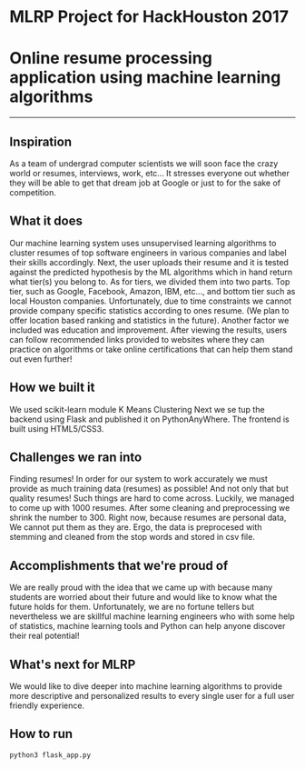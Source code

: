 # MLRP Project for HackHouston 2017



# Online resume processing application using machine learning algorithms
------------------------------------------------------------------------
## Inspiration
As a team of undergrad computer scientists we will soon face the crazy world or resumes, interviews, work, etc... It stresses everyone out whether they will be able to get that dream job at Google or just to for the sake of competition.

## What it does
Our machine learning system uses unsupervised learning algorithms to cluster resumes of top software engineers in various companies and label their skills accordingly. Next, the user uploads their resume and it is tested against the predicted hypothesis by the ML algorithms which in hand return what tier(s) you belong to. As for tiers, we divided them into two parts. Top tier, such as Google, Facebook, Amazon, IBM, etc..., and bottom tier such as local Houston companies. Unfortunately, due to time constraints we cannot provide company specific statistics according to ones resume. (We plan to offer location based ranking and statistics in the future). Another factor we included was education and improvement. After viewing the results, users can follow recommended links provided to websites where they can practice on algorithms or take online certifications that can help them stand out even further!

## How we built it
We used scikit-learn module K Means Clustering Next we se tup the backend using Flask and published it on PythonAnyWhere. The frontend is built using HTML5/CSS3. 

## Challenges we ran into
Finding resumes! In order for our system to work accurately we must provide as much training data (resumes) as possible! And not only that but quality resumes! Such things are hard to come across. Luckily, we managed to come up with 1000 resumes. After some cleaning and preprocessing we shrink the number to 300. Right now, because resumes are personal data, We cannot put them as they are. Ergo, the data is preprocesed with stemming and cleaned from the stop words and stored in csv file.

## Accomplishments that we're proud of
We are really proud with the idea that we came up with because many students are worried about their future and would like to know what the future holds for them. Unfortunately, we are no fortune tellers but nevertheless we are skillful machine learning engineers who with some help of statistics, machine learning tools and Python can help anyone discover their real potential!

## What's next for MLRP
We would like to dive deeper into machine learning algorithms to provide more descriptive and personalized results to every single user for a full user friendly experience.

## How to run 

```
python3 flask_app.py
```



